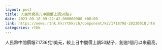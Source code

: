 ```yaml
---
layout: post
title: 人民幣兌美元中間價上調50點子
date: 2023-09-18 09:22:42.000000000 +08:00
link: https://news.rthk.hk/rthk/ch/component/k2/1718798-20230918.htm
categories: rthk
---
```


人民幣中間價報7.1736兌1美元，較上日中間價上調50點子，創逾1個月以來最高。
